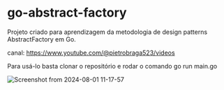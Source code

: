 # go-abstract-factory

Projeto criado para aprendizagem da metodologia de design patterns AbstractFactory em Go.

canal: https://www.youtube.com/@pietrobraga523/videos

Para usá-lo basta clonar o repositório e rodar o comando go run main.go

![Screenshot from 2024-08-01 11-17-57](https://github.com/user-attachments/assets/60c02805-00d9-436b-ae70-54e358ea26b8)
